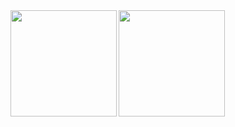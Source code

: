 <a href="https://github.com/kzk">
  <img align="left" height="170px" src="https://github-readme-stats.vercel.app/api?username=s276189&count_private=true&show_icons=true&theme=dracula" />
</a>
<a href="https://github.com/kzk">
  <img align="left" height="170px" src="https://github-readme-stats.vercel.app/api/top-langs/?username=s276189&layout=compact&theme=dracula" />
</a>
